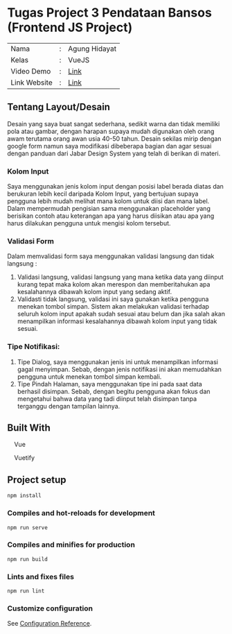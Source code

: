 # Tugas Project 3 Pendataan Bansos (Frontend JS Project)

<table style="border:none;">
    <tr>
        <td>Nama</td>
        <td>:</td>
        <td>Agung Hidayat</td>
    </tr>
    <tr>
        <td>Kelas</td>
        <td>:</td>
        <td>VueJS</td>
    </tr>
    <tr>
        <td>Video Demo</td>
        <td>:</td>
        <td><a href="ww.google.com" target="_blank">Link</a></td>
    </tr>
    <tr>
        <td>Link Website</td>
        <td>:</td>
        <td><a href="ww.google.com" target="_blank">Link</a></td>
    </tr>
</table>

## Tentang Layout/Desain

Desain yang saya buat sangat sederhana, sedikit warna dan tidak memiliki pola atau gambar, dengan harapan supaya mudah digunakan oleh orang awam terutama orang awan usia 40-50 tahun. Desain sekilas mirip dengan google form namun saya modifikasi dibeberapa bagian dan agar sesuai dengan panduan dari Jabar Design System yang telah di berikan di materi.

### Kolom Input

Saya menggunakan jenis kolom input dengan posisi label berada diatas dan berukuran lebih kecil daripada Kolom Input, yang bertujuan supaya pengguna lebih mudah melihat mana kolom untuk diisi dan mana label.  
Dalam mempermudah pengisian sama menggunakan placeholder yang berisikan contoh atau keterangan apa yang harus diisikan atau apa yang harus dilakukan pengguna untuk mengisi kolom tersebut.

### Validasi Form

Dalam memvalidasi form saya menggunakan validasi langsung dan tidak langsung :

1. Validasi langsung, validasi langsung yang mana ketika data yang diinput kurang tepat maka kolom akan merespon dan memberitahukan apa kesalahannya dibawah kolom input yang sedang aktif.
2. Validasti tidak langsung, validasi ini saya gunakan ketika pengguna menekan tombol simpan. Sistem akan melakukan validasi terhadap seluruh kolom input apakah sudah sesuai atau belum dan jika salah akan menampilkan informasi kesalahannya dibawah kolom input yang tidak sesuai.

### Tipe Notifikasi:

1. Tipe Dialog, saya menggunakan jenis ini untuk menampilkan informasi gagal menyimpan. Sebab, dengan jenis notifikasi ini akan memudahkan pengguna untuk menekan tombol simpan kembali.
2. Tipe Pindah Halaman, saya menggunakan tipe ini pada saat data berhasil disimpan. Sebab, dengan begitu pengguna akan fokus dan mengetahui bahwa data yang tadi diinput telah disimpan tanpa terganggu dengan tampilan lainnya.

## Built With

<img src="https://vuejs.org/images/logo.svg" width="12"> Vue

<img src="https://cdn.vuetifyjs.com/docs/images/logos/vuetify-logo-light.svg" width="12"> Vuetify

## Project setup

```
npm install
```

### Compiles and hot-reloads for development

```
npm run serve
```

### Compiles and minifies for production

```
npm run build
```

### Lints and fixes files

```
npm run lint
```

### Customize configuration

See [Configuration Reference](https://cli.vuejs.org/config/).
